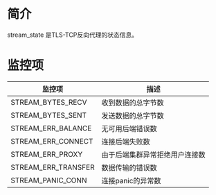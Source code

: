 # 简介

stream_state 是TLS-TCP反向代理的状态信息。

# 监控项

| 监控项              | 描述                |
| ------------------- | ------------------- |
| STREAM_BYTES_RECV   | 收到数据的总字节数 |
| STREAM_BYTES_SENT   | 发送数据的总字节数 |
| STREAM_ERR_BALANCE  | 无可用后端错误数 |
| STREAM_ERR_CONNECT  | 连接后端失败数 |
| STREAM_ERR_PROXY    | 由于后端集群异常拒绝用户连接数 |
| STREAM_ERR_TRANSFER | 数据传输的错误数 |
| STREAM_PANIC_CONN   | 连接panic的异常数 |
